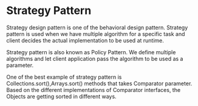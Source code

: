 

# Strategy Pattern
Strategy design pattern is one of the behavioral design pattern. Strategy pattern is used when we have multiple algorithm for a specific task and client decides the actual implementation to be used at runtime.

Strategy pattern is also known as Policy Pattern. We define multiple algorithms and let client application pass the algorithm to be used as a parameter.

One of the best example of strategy pattern is Collections.sort(),Arrays.sort() methods that takes Comparator parameter. Based on the different implementations of Comparator interfaces, the Objects are getting sorted in different ways.